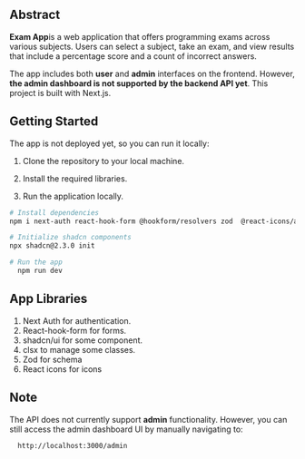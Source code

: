 ## Abstract

**Exam App**is a web application that offers programming exams across various subjects. Users can select a subject, take an exam, and view results that include a percentage score and a count of incorrect answers.

The app includes both **user** and **admin** interfaces on the frontend. However, **the admin dashboard is not supported by the backend API yet**. This project is built with Next.js.

## Getting Started

The app is not deployed yet, so you can run it locally:

1. Clone the repository to your local machine.

2. Install the required libraries.

3. Run the application locally.

```bash
# Install dependencies
npm i next-auth react-hook-form @hookform/resolvers zod  @react-icons/all-files clsx

# Initialize shadcn components
npx shadcn@2.3.0 init

# Run the app
  npm run dev
```

## App Libraries

1.  Next Auth for authentication.
2.  React-hook-form for forms.
3.  shadcn/ui for some component.
4.  clsx to manage some classes.
5.  Zod for schema
6.  React icons for icons

## Note

The API does not currently support **admin** functionality. However, you can still access the admin dashboard UI by manually navigating to:

```bash
  http://localhost:3000/admin
```
